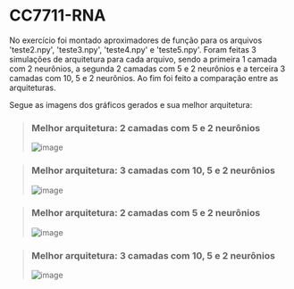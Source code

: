 # CC7711-RNA

 No exercício foi montado aproximadores de função para os arquivos 'teste2.npy', 'teste3.npy', 'teste4.npy' e 'teste5.npy'. Foram feitas 3 simulações de arquitetura para cada arquivo, sendo a primeira 1 camada com 2 neurônios, a segunda 2 camadas com 5 e 2 neurônios e a terceira 3 camadas com 10, 5 e 2 neurônios. Ao fim foi feito a comparação entre as arquiteturas.
 
 Segue as imagens dos gráficos gerados e sua melhor arquitetura:

> ### Melhor arquitetura: 2 camadas com 5 e 2 neurônios
> ![image](https://github.com/user-attachments/assets/c85f0b6c-e833-4ef2-a5a7-608add8f7e9e)

> ### Melhor arquitetura: 3 camadas com 10, 5 e 2 neurônios
> ![image](https://github.com/user-attachments/assets/484bafc7-e24b-4333-b88a-b1f5b6a57f19)

> ### Melhor arquitetura: 2 camadas com 5 e 2 neurônios
> ![image](https://github.com/user-attachments/assets/b7df9d8e-20ae-4fb1-bc0b-218ad9c0dc9b)

> ### Melhor arquitetura: 3 camadas com 10, 5 e 2 neurônios
> ![image](https://github.com/user-attachments/assets/4e060a22-cee4-4645-9d78-2f78184b1f99)
